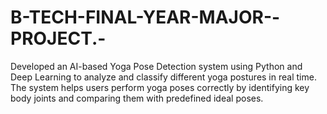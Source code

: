# B-TECH-FINAL-YEAR-MAJOR--PROJECT.-
Developed an AI-based Yoga Pose Detection system using Python and Deep Learning to analyze and classify different yoga postures in real time. The system helps users perform yoga poses correctly by identifying key body joints and comparing them with predefined ideal poses.
